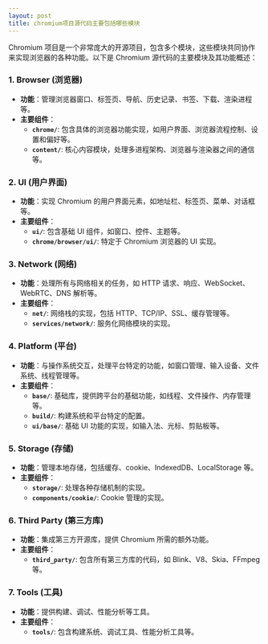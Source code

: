 ```yaml
---
layout: post
title: chromium项目源代码主要包括哪些模块
---
```


Chromium 项目是一个非常庞大的开源项目，包含多个模块，这些模块共同协作来实现浏览器的各种功能。以下是 Chromium 源代码的主要模块及其功能概述：

### 1. **Browser (浏览器)**

   - **功能**：管理浏览器窗口、标签页、导航、历史记录、书签、下载、渲染进程等。
   - **主要组件**：
     - **`chrome/`**: 包含具体的浏览器功能实现，如用户界面、浏览器流程控制、设置和偏好等。
     - **`content/`**: 核心内容模块，处理多进程架构、浏览器与渲染器之间的通信等。

### 2. **UI (用户界面)**

   - **功能**：实现 Chromium 的用户界面元素，如地址栏、标签页、菜单、对话框等。
   - **主要组件**：
     - **`ui/`**: 包含基础 UI 组件，如窗口、控件、主题等。
     - **`chrome/browser/ui/`**: 特定于 Chromium 浏览器的 UI 实现。

### 3. **Network (网络)**

   - **功能**：处理所有与网络相关的任务，如 HTTP 请求、响应、WebSocket、WebRTC、DNS 解析等。
   - **主要组件**：
     - **`net/`**: 网络栈的实现，包括 HTTP、TCP/IP、SSL、缓存管理等。
     - **`services/network/`**: 服务化网络模块的实现。

### 4. **Platform (平台)**

   - **功能**：与操作系统交互，处理平台特定的功能，如窗口管理、输入设备、文件系统、线程管理等。
   - **主要组件**：
     - **`base/`**: 基础库，提供跨平台的基础功能，如线程、文件操作、内存管理等。
     - **`build/`**: 构建系统和平台特定的配置。
     - **`ui/base/`**: 基础 UI 功能的实现，如输入法、光标、剪贴板等。

### 5. **Storage (存储)**

   - **功能**：管理本地存储，包括缓存、cookie、IndexedDB、LocalStorage 等。
   - **主要组件**：
     - **`storage/`**: 处理各种存储机制的实现。
     - **`components/cookie/`**: Cookie 管理的实现。

### 6. **Third Party (第三方库)**

   - **功能**：集成第三方开源库，提供 Chromium 所需的额外功能。
   - **主要组件**：
     - **`third_party/`**: 包含所有第三方库的代码，如 Blink、V8、Skia、FFmpeg 等。

### 7. **Tools (工具)**

   - **功能**：提供构建、调试、性能分析等工具。
   - **主要组件**：
     - **`tools/`**: 包含构建系统、调试工具、性能分析工具等。

